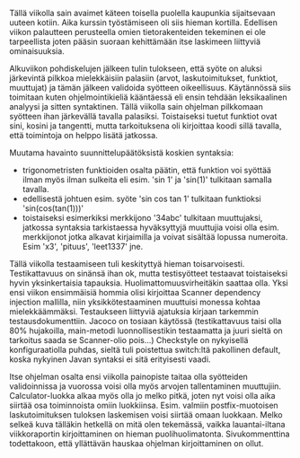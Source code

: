 Tällä viikolla sain avaimet käteen toisella puolella kaupunkia sijaitsevaan uuteen kotiin. Aika kurssin työstämiseen oli siis hieman kortilla. Edellisen viikon palautteen perusteella omien tietorakenteiden tekeminen ei ole tarpeellista joten pääsin suoraan kehittämään itse laskimeen liittyviä ominaisuuksia.

Alkuviikon pohdiskelujen jälkeen tulin tulokseen, että syöte on aluksi järkevintä pilkkoa mielekkäisiin palasiin (arvot, laskutoimitukset, funktiot, muuttujat) ja tämän jälkeen validoida syötteen oikeellisuus. Käytännössä siis toimitaan kuten ohjelmointikieliä kääntäessä eli ensin tehdään leksikaalinen analyysi ja sitten syntaktinen. Tällä viikolla sain ohjelman pilkkomaan syötteen ihan järkevällä tavalla palasiksi. Toistaiseksi tuetut funktiot ovat sini, kosini ja tangentti, mutta tarkoituksena oli kirjoittaa koodi sillä tavalla, että toimintoja on helppo lisätä jatkossa.

Muutama havainto suunnittelupäätöksistä koskien syntaksia:
* trigonometristen funktioiden osalta päätin, että funktion voi syöttää ilman myös ilman sulkeita eli esim. 'sin 1' ja 'sin(1)' tulkitaan samalla tavalla.
* edellisestä johtuen esim. syöte 'sin cos tan 1' tulkitaan funktioksi 'sin(cos(tan(1)))'
* toistaiseksi esimerkiksi merkkijono '34abc' tulkitaan muuttujaksi, jatkossa syntaksia tarkistaessa hyväksyttyjä muuttujia voisi olla esim. merkkijonot jotka alkavat kirjaimilla ja voivat sisältää lopussa numeroita. Esim 'x3', 'pituus', 'leet1337' jne.

Tällä viikolla testaamiseen tuli keskityttyä hieman toisarvoisesti. Testikattavuus on sinänsä ihan ok, mutta testisyötteet testaavat toistaiseksi hyvin yksinkertaisia tapauksia. Huolimattomuusvirheitäkin saattaa olla. Yksi ensi viikon ensimmäisiä hommia olisi kirjoittaa Scanner dependency injection mallilla, niin yksikkötestaaminen muuttuisi monessa kohtaa mielekkäämmäksi. Testaukseen liittyviä ajatuksia kirjaan tarkemmin testausdokumenttiin. Jacoco on tosiaan käytössä (testikattavuus taisi olla 80% hujakoilla, main-metodi luonnollisestikin testaamatta ja juuri sieltä on tarkoitus saada se Scanner-olio pois...) Checkstyle on nykyisellä konfiguraatiolla puhdas, sieltä tuli poistettua switch:ltä pakollinen default, koska nykyinen Javan syntaksi ei sitä erityisesti vaadi.

Itse ohjelman osalta ensi viikolla painopiste taitaa olla syötteiden validoinnissa ja vuorossa voisi olla myös arvojen tallentaminen muuttujiin. Calculator-luokka alkaa myös olla jo melko pitkä, joten nyt voisi olla aika siirtää osa toiminnoista omiin luokkiinsa. Esim. valmiin postfix-muotoisen laskutoimituksen tuloksen laskemisen voisi siirtää omaan luokkaan. Melko selkeä kuva tälläkin hetkellä on mitä olen tekemässä, vaikka lauantai-iltana viikkoraportin kirjoittaminen on hieman puolihuolimatonta. Sivukommenttina todettakoon, että yllättävän hauskaa ohjelman kirjoittaminen on ollut.
